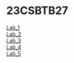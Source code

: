 # 23CSBTB27
<a href ="https://github.com/2303A51297/23CSBTB27/blob/main/Lab_1.ipynb">Lab_1</a></br>
<a href = "https://github.com/2303A51297/23CSBTB27/blob/main/Lab_2.ipynb">Lab_2</a></br>
<a href = "https://github.com/2303A51297/23CSBTB27/blob/main/Lab_3.ipynb">Lab_3</a></br>
<a href = "https://github.com/2303A51297/23CSBTB27/blob/main/Lab_4.ipynb">Lab_4</a></br>
<a href = "https://github.com/2303A51297/23CSBTB27/blob/main/Lab_5.ipynb">Lab_5</a></br>
